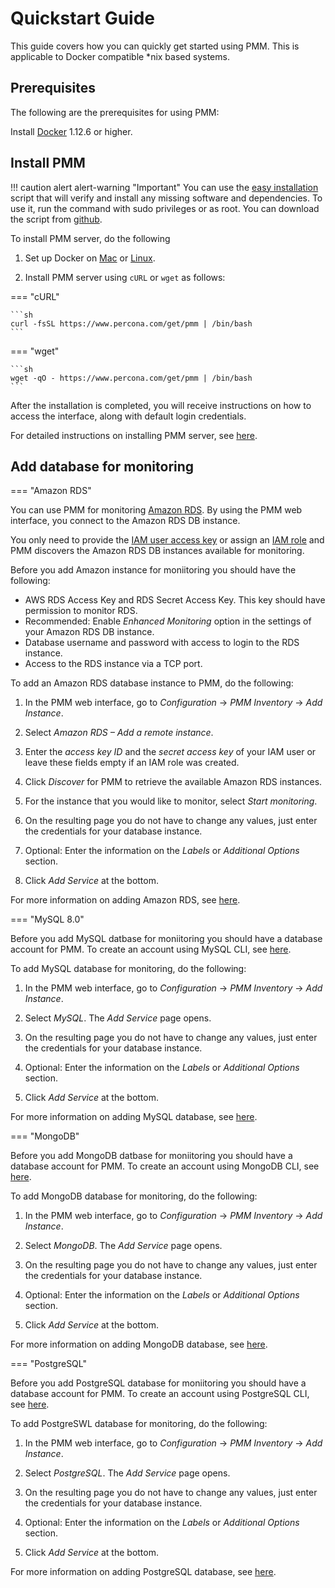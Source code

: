 # Quickstart Guide


This guide covers how you can quickly get started using PMM. This is applicable to Docker compatible *nix based systems.


## Prerequisites

The following are the prerequisites for using PMM:

Install [Docker](https://docs.docker.com/engine/install/) 1.12.6 or higher.


## Install PMM

!!! caution alert alert-warning "Important"
    You can use the [easy installation](https://docs.percona.com/percona-monitoring-and-management/setting-up/server/easy-install.html) script that will verify and install any missing software and dependencies. To use it, run the command with sudo privileges or as root.
    You can download the script from [github](https://github.com/percona/pmm/blob/main/get-pmm.sh).

To install PMM server, do the following

1. Set up Docker on [Mac](https://docs.docker.com/docker-for-mac/install) or [Linux](https://docs.docker.com/install/linux/docker-ce/ubuntu).

2. Install PMM server using `cURL` or `wget` as follows:


=== "cURL"

    ```sh
    curl -fsSL https://www.percona.com/get/pmm | /bin/bash
    ```

=== "wget"

    ```sh
    wget -qO - https://www.percona.com/get/pmm | /bin/bash    
    ```

After the installation is completed, you will receive instructions on how to access the interface, along with default login credentials.

For detailed instructions on installing PMM server, see [here](https://docs.percona.com/percona-monitoring-and-management/setting-up/server/index.html).

## Add database for monitoring


=== "Amazon RDS"

You can use PMM for monitoring [Amazon RDS](https://aws.amazon.com/rds/). By using the PMM web interface, you connect to the Amazon RDS DB instance. 

You only need to provide the [IAM user access key](https://docs.percona.com/percona-monitoring-and-management/setting-up/client/aws.html#creating-an-access-key-for-an-iam-user) or assign an [IAM role](https://docs.percona.com/percona-monitoring-and-management/setting-up/client/aws.html#creating-an-iam-role) and PMM discovers the Amazon RDS DB instances available for monitoring.

Before you add Amazon instance for moniitoring you should have the following:

- AWS RDS Access Key and RDS Secret Access Key. This key should have permission to monitor RDS.
- Recommended: Enable *Enhanced Monitoring* option in the settings of your Amazon RDS DB instance.
- Database username and password with access to login to the RDS instance.
- Access to the RDS instance via a TCP port.


To add an Amazon RDS database instance to PMM, do the following:

1. In the PMM web interface, go to  *Configuration* →  *PMM Inventory* →  *Add Instance*.

2. Select *Amazon RDS – Add a remote instance*.

3. Enter the *access key ID* and the *secret access key* of your IAM user or leave these fields empty if an IAM role was created.

4. Click *Discover* for PMM to retrieve the available Amazon RDS instances.

5. For the instance that you would like to monitor, select *Start monitoring*.

6. On the resulting page you do not have to change any values, just enter the credentials for your database instance.

7. Optional: Enter the information on the *Labels* or *Additional Options* section. 

8. Click *Add Service* at the bottom.

For more information on adding Amazon RDS, see [here](https://docs.percona.com/percona-monitoring-and-management/setting-up/client/aws.html).

=== "MySQL 8.0"

Before you add MySQL datbase for moniitoring you should have a database account for PMM. To create an account using MySQL CLI, see [here](https://docs.percona.com/percona-monitoring-and-management/setting-up/client/mysql.html#create-a-database-account-for-pmm).

To add MySQL database for monitoring, do the following:

1. In the PMM web interface, go to  *Configuration* →  *PMM Inventory* →  *Add Instance*.

2. Select *MySQL*. The *Add Service* page opens.

3. On the resulting page you do not have to change any values, just enter the credentials for your database instance.

4. Optional: Enter the information on the *Labels* or *Additional Options* section. 

5. Click *Add Service* at the bottom.


For more information on adding MySQL database, see [here](https://docs.percona.com/percona-monitoring-and-management/setting-up/client/mysql.html#applicable-versions).

=== "MongoDB"

Before you add MongoDB datbase for moniitoring you should have a database account for PMM. To create an account using MongoDB CLI, see [here](https://docs.percona.com/percona-monitoring-and-management/setting-up/client/mongodb.html#create-pmm-account-and-set-permissions).

To add MongoDB database for monitoring, do the following:

1. In the PMM web interface, go to  *Configuration* →  *PMM Inventory* →  *Add Instance*.

2. Select *MongoDB*. The *Add Service* page opens.

3. On the resulting page you do not have to change any values, just enter the credentials for your database instance.

4. Optional: Enter the information on the *Labels* or *Additional Options* section. 

5. Click *Add Service* at the bottom.

For more information on adding MongoDB database, see [here](https://docs.percona.com/percona-monitoring-and-management/setting-up/client/mongodb.html).

=== "PostgreSQL"

Before you add PostgreSQL database for moniitoring you should have a database account for PMM. To create an account using PostgreSQL CLI, see [here](https://docs.percona.com/percona-monitoring-and-management/setting-up/client/postgresql.html#create-a-database-account-for-pmm).

To add PostgreSWL database for monitoring, do the following:

1. In the PMM web interface, go to  *Configuration* →  *PMM Inventory* →  *Add Instance*.

2. Select *PostgreSQL*. The *Add Service* page opens.

3. On the resulting page you do not have to change any values, just enter the credentials for your database instance.

4. Optional: Enter the information on the *Labels* or *Additional Options* section. 

5. Click *Add Service* at the bottom.

For more information on adding PostgreSQL database, see [here](https://docs.percona.com/percona-monitoring-and-management/setting-up/client/postgresql.html).





